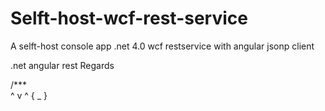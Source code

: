 # Selft-host-wcf-rest-service
A selft-host console app .net 4.0 wcf restservice with angular jsonp client

.net angular rest
Regards

/***\
^ v ^ 
{ _ }

